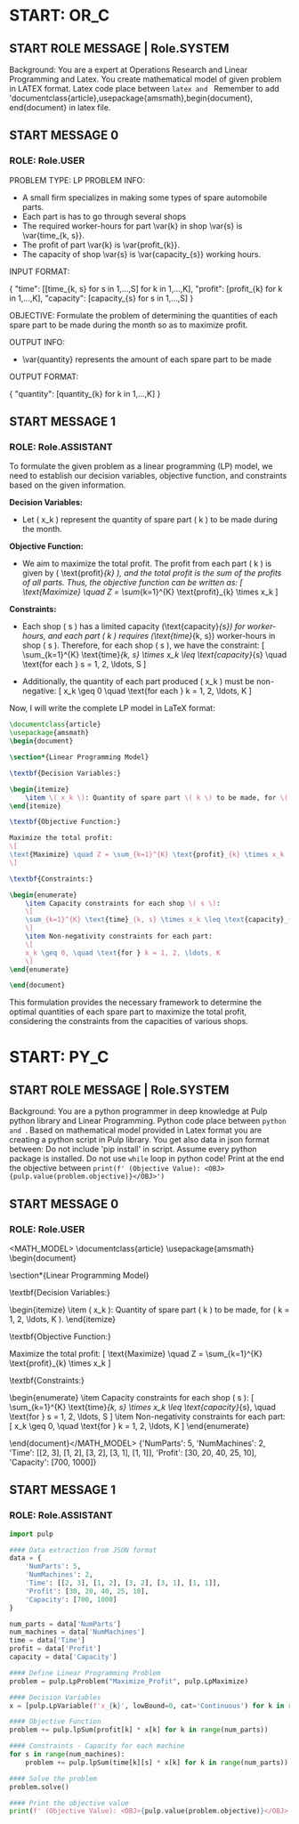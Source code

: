 # START: OR_C 
## START ROLE MESSAGE | Role.SYSTEM 
Background: You are a expert at Operations Research and Linear Programming and Latex. You create mathematical model of given problem in LATEX format. Latex code place between ```latex and ``` Remember to add 'documentclass{article},usepackage{amsmath},begin{document}, end{document} in latex file. 
## START MESSAGE 0 
### ROLE: Role.USER
<DESCRIPTION>
PROBLEM TYPE: LP
PROBLEM INFO:

- A small firm specializes in making some types of spare automobile parts. 
- Each part is has to go through several shops 
- The required worker-hours for part \var{k} in shop \var{s} is \var{time_{k, s}}.
- The profit of part \var{k} is \var{profit_{k}}.
- The capacity of shop \var{s} is \var{capacity_{s}} working hours.

INPUT FORMAT:

{
	"time": [[time_{k, s} for s in 1,...,S] for k in 1,...,K],
	"profit": [profit_{k} for k in 1,...,K],
	"capacity": [capacity_{s} for s in 1,...,S]
}


OBJECTIVE: Formulate the problem of determining the quantities of each spare part to be made during the month so as to maximize profit.

OUTPUT INFO:

- \var{quantity} represents the amount of each spare part to be made

OUTPUT FORMAT:

{
	"quantity": [quantity_{k} for k in 1,...,K]
}
</DESCRIPTION>


## START MESSAGE 1 
### ROLE: Role.ASSISTANT
To formulate the given problem as a linear programming (LP) model, we need to establish our decision variables, objective function, and constraints based on the given information.

**Decision Variables:**
- Let \( x_k \) represent the quantity of spare part \( k \) to be made during the month.

**Objective Function:**
- We aim to maximize the total profit. The profit from each part \( k \) is given by \( \text{profit}_{k} \), and the total profit is the sum of the profits of all parts. Thus, the objective function can be written as:
  \[
  \text{Maximize} \quad Z = \sum_{k=1}^{K} \text{profit}_{k} \times x_k
  \]

**Constraints:**
- Each shop \( s \) has a limited capacity \(\text{capacity}_{s}\) for worker-hours, and each part \( k \) requires \(\text{time}_{k, s}\) worker-hours in shop \( s \). Therefore, for each shop \( s \), we have the constraint:
  \[
  \sum_{k=1}^{K} \text{time}_{k, s} \times x_k \leq \text{capacity}_{s} \quad \text{for each } s = 1, 2, \ldots, S
  \]

- Additionally, the quantity of each part produced \( x_k \) must be non-negative:
  \[
  x_k \geq 0 \quad \text{for each } k = 1, 2, \ldots, K
  \]

Now, I will write the complete LP model in LaTeX format:

```latex
\documentclass{article}
\usepackage{amsmath}
\begin{document}

\section*{Linear Programming Model}

\textbf{Decision Variables:}

\begin{itemize}
    \item \( x_k \): Quantity of spare part \( k \) to be made, for \( k = 1, 2, \ldots, K \).
\end{itemize}

\textbf{Objective Function:}

Maximize the total profit:
\[
\text{Maximize} \quad Z = \sum_{k=1}^{K} \text{profit}_{k} \times x_k
\]

\textbf{Constraints:}

\begin{enumerate}
    \item Capacity constraints for each shop \( s \):
    \[
    \sum_{k=1}^{K} \text{time}_{k, s} \times x_k \leq \text{capacity}_{s}, \quad \text{for } s = 1, 2, \ldots, S
    \]
    \item Non-negativity constraints for each part:
    \[
    x_k \geq 0, \quad \text{for } k = 1, 2, \ldots, K
    \]
\end{enumerate}

\end{document}
```

This formulation provides the necessary framework to determine the optimal quantities of each spare part to maximize the total profit, considering the constraints from the capacities of various shops.

# START: PY_C 
## START ROLE MESSAGE | Role.SYSTEM 
Background: You are a python programmer in deep knowledge at Pulp python library and Linear Programming. Python code place between ```python and ```. Based on mathematical model provided in Latex format you are creating a python script in Pulp library. You get also data in json format between: <DATA></DATA> Do not include 'pip install' in script. Assume every python package is installed. Do not use `while` loop in python code! Print at the end the objective between <OBJ></OBJ> `print(f' (Objective Value): <OBJ>{pulp.value(problem.objective)}</OBJ>')` 
## START MESSAGE 0 
### ROLE: Role.USER
<MATH_MODEL>
\documentclass{article}
\usepackage{amsmath}
\begin{document}

\section*{Linear Programming Model}

\textbf{Decision Variables:}

\begin{itemize}
    \item \( x_k \): Quantity of spare part \( k \) to be made, for \( k = 1, 2, \ldots, K \).
\end{itemize}

\textbf{Objective Function:}

Maximize the total profit:
\[
\text{Maximize} \quad Z = \sum_{k=1}^{K} \text{profit}_{k} \times x_k
\]

\textbf{Constraints:}

\begin{enumerate}
    \item Capacity constraints for each shop \( s \):
    \[
    \sum_{k=1}^{K} \text{time}_{k, s} \times x_k \leq \text{capacity}_{s}, \quad \text{for } s = 1, 2, \ldots, S
    \]
    \item Non-negativity constraints for each part:
    \[
    x_k \geq 0, \quad \text{for } k = 1, 2, \ldots, K
    \]
\end{enumerate}

\end{document}</MATH_MODEL>
<DATA>
{'NumParts': 5, 'NumMachines': 2, 'Time': [[2, 3], [1, 2], [3, 2], [3, 1], [1, 1]], 'Profit': [30, 20, 40, 25, 10], 'Capacity': [700, 1000]}</DATA>


## START MESSAGE 1 
### ROLE: Role.ASSISTANT
```python
import pulp

#### Data extraction from JSON format
data = {
    'NumParts': 5,
    'NumMachines': 2,
    'Time': [[2, 3], [1, 2], [3, 2], [3, 1], [1, 1]],
    'Profit': [30, 20, 40, 25, 10],
    'Capacity': [700, 1000]
}

num_parts = data['NumParts']
num_machines = data['NumMachines']
time = data['Time']
profit = data['Profit']
capacity = data['Capacity']

#### Define Linear Programming Problem
problem = pulp.LpProblem("Maximize_Profit", pulp.LpMaximize)

#### Decision Variables
x = [pulp.LpVariable(f'x_{k}', lowBound=0, cat='Continuous') for k in range(num_parts)]

#### Objective Function
problem += pulp.lpSum(profit[k] * x[k] for k in range(num_parts))

#### Constraints - Capacity for each machine
for s in range(num_machines):
    problem += pulp.lpSum(time[k][s] * x[k] for k in range(num_parts)) <= capacity[s]

#### Solve the problem
problem.solve()

#### Print the objective value
print(f' (Objective Value): <OBJ>{pulp.value(problem.objective)}</OBJ>')
```

